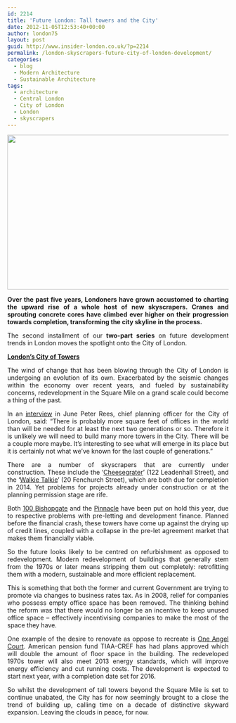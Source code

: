 ```yaml
---
id: 2214
title: 'Future London: Tall towers and the City'
date: 2012-11-05T12:53:40+00:00
author: london75
layout: post
guid: http://www.insider-london.co.uk/?p=2214
permalink: /london-skyscrapers-future-city-of-london-development/
categories:
  - blog
  - Modern Architecture
  - Sustainable Architecture
tags:
  - architecture
  - Central London
  - City of London
  - London
  - skyscrapers
---
```

<p style="text-align: justify;">
  <a href="http://www.insider-london.co.uk/wp-content/uploads/2012/11/london_skyscrapers_city_of_london.jpg"><img class="alignnone size-full wp-image-2378" src="http://www.insider-london.co.uk/wp-content/uploads/2012/11/london_skyscrapers_city_of_london.jpg" alt="" width="569" height="352" /></a>
</p>

<p style="text-align: justify;">
  <strong>Over the past five years, Londoners have grown accustomed to charting the upward rise of a whole host of new skyscrapers. Cranes and sprouting concrete cores have climbed ever higher on their progression towards completion, transforming the city skyline in the process.  </strong>
</p>

<p style="text-align: justify;">
  The second installment of our<strong> two-part series</strong> on future development trends in London moves the spotlight onto the City of London.
</p>

<p style="text-align: justify;">
  <strong><span style="text-decoration: underline;">London&#8217;s City of Towers</span></strong>
</p>

<p style="text-align: justify;">
  The wind of change that has been blowing through the City of London is undergoing an evolution of its own. Exacerbated by the seismic changes within the economy over recent years, and fueled by sustainability concerns, redevelopment in the Square Mile on a grand scale could become a thing of the past.
</p>

<p style="text-align: justify;">
  In an <a href="http://www.estatesgazette.com/blogs/focus/2012/06/listen-peter-rees-more-towers-unlikely-on-the-city-skyline.html">interview</a> in June Peter Rees, chief planning officer for the City of London, said: “There is probably more square feet of offices in the world than will be needed for at least the next two generations or so. Therefore it is unlikely we will need to build many more towers in the City. There will be a couple more maybe. It&#8217;s interesting to see what will emerge in its place but it is certainly not what we&#8217;ve known for the last couple of generations.”
</p>

<p style="text-align: justify;">
  There are a number of skyscrapers that are currently under construction. These include the ‘<a href="http://en.wikipedia.org/wiki/122_Leadenhall_Street">Cheesegrater</a>’ (122 Leadenhall Street), and the ‘<a href="http://en.wikipedia.org/wiki/Walkie_talkie_tower">Walkie Talkie</a>’ (20 Fenchurch Street), which are both due for completion in 2014. Yet problems for projects already under construction or at the planning permission stage are rife.
</p>

<p style="text-align: justify;">
  Both <a href="http://en.wikipedia.org/wiki/100_Bishopsgate">100 Bishopgate</a> and the <a href="http://en.wikipedia.org/wiki/The_Pinnacle_(London)">Pinnacle</a> have been put on hold this year, due to respective problems with pre-letting and development finance. Planned before the financial crash, these towers have come up against the drying up of credit lines, coupled with a collapse in the pre-let agreement market that makes them financially viable.
</p>

<p style="text-align: justify;">
  So the future looks likely to be centred on refurbishment as opposed to redevelopment. Modern redevelopment of buildings that generally stem from the 1970s or later means stripping them out completely: retrofitting them with a modern, sustainable and more efficient replacement.
</p>

<p style="text-align: justify;">
  This is something that both the former and current Government are trying to promote via changes to business rates tax. As in 2008, relief for companies who possess empty office space has been removed. The thinking behind the reform was that there would no longer be an incentive to keep unused office space &#8211; effectively incentivising companies to make the most of the space they have.
</p>

<p style="text-align: justify;">
  One example of the desire to renovate as oppose to recreate is <a href="http://www.google.co.uk/url?sa=t&rct=j&q=&esrc=s&source=web&cd=1&ved=0CC8QFjAA&url=http%3A%2F%2Fwww.tiaa-cref.org%2Fpublic%2Fabout%2Fpress%2Fabout_us%2Freleases%2Fpressrelease383.html&ei=QreGUOyjEoid0QWszIGgCQ&usg=AFQjCNF96KDXRcoajv8mpYVSed2U4A_Z2g">One Angel Court</a>. American pension fund TIAA-CREF has had plans approved which will double the amount of floor space in the building. The redeveloped 1970s tower will also meet 2013 energy standards, which will improve energy efficiency and cut running costs. The development is expected to start next year, with a completion date set for 2016.
</p>

<p style="text-align: justify;">
  So whilst the development of tall towers beyond the Square Mile is set to continue unabated, the City has for now seemingly brought to a close the trend of building up, calling time on a decade of distinctive skyward expansion. Leaving the clouds in peace, for now.
</p>

<p style="text-align: justify;">